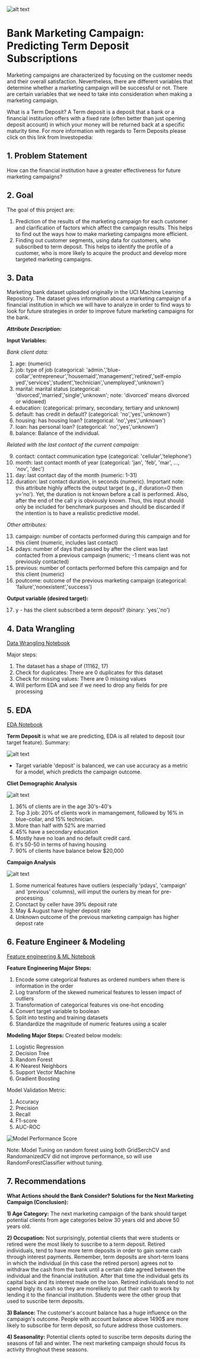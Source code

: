 ![alt text](https://github.com/tw1107/Springboard-Capstone-Bank-Marketing/blob/main/images/dataset-cover.jpg)

# Bank Marketing Campaign: Predicting Term Deposit Subscriptions
Marketing campaigns are characterized by focusing on the customer needs and their overall satisfaction. 
Nevertheless, there are different variables that determine whether a marketing campaign will be successful or not. 
There are certain variables that we need to take into consideration when making a marketing campaign.

What is a Term Deposit?
A Term deposit is a deposit that a bank or a financial institurion offers with a fixed rate (often better than just opening deposit account) in which your money will be returned back at a specific maturity time. For more information with regards to Term Deposits please click on this link from Investopedia:

## 1. Problem Statement
How can the financial institution have a greater effectiveness for future marketing campaigns?

## 2. Goal
The goal of this project are:
1. Prediction of the results of the marketing campaign for each customer and clarification of factors which affect the campaign results. This helps to find out the ways how to make marketing campaigns more efficient.
2. Finding out customer segments, using data for customers, who subscribed to term deposit. This helps to identify the profile of a customer, who is more likely to acquire the product and develop more targeted marketing campaigns.

## 3. Data
Marketing bank dataset uploaded originally in the UCI Machine Learning Repository. 
The dataset gives information about a marketing campaign of a financial institution in which we will have to analyze in order to find ways to look for future strategies in order to improve future marketing campaigns for the bank.

***Attribute Description:*** 

**Input Variables:**

*Bank client data:*
1. age: (numeric)
2. job: type of job (categorical: 'admin.','blue-collar','entrepreneur','housemaid','management','retired','self-emplo yed','services','student','technician','unemployed','unknown')
3. marital: marital status (categorical: 'divorced','married','single','unknown'; note: 'divorced' means divorced or widowed)
4. education: (categorical: primary, secondary, tertiary and unknown)
5. default: has credit in default? (categorical: 'no','yes','unknown')
6. housing: has housing loan? (categorical: 'no','yes','unknown')
7. loan: has personal loan? (categorical: 'no','yes','unknown')
8. balance: Balance of the individual.

*Related with the last contact of the current campaign:*

9. contact: contact communication type (categorical: 'cellular','telephone')
10. month: last contact month of year (categorical: 'jan', 'feb', 'mar', ..., 'nov', 'dec')
11. day: last contact day of the month (numeric: 1-31)
12. duration: last contact duration, in seconds (numeric). Important note: this attribute highly affects the output target (e.g., if duration=0 then y='no'). Yet, the duration is not known before a call is performed. Also, after the end of the call y is obviously known. Thus, this input should only be included for benchmark purposes and should be discarded if the intention is to have a realistic predictive model.

*Other attributes:*

13. campaign: number of contacts performed during this campaign and for this client (numeric, includes last contact)
14. pdays: number of days that passed by after the client was last contacted from a previous campaign (numeric; -1 means client was not previously
contacted)
15. previous: number of contacts performed before this campaign and for this client (numeric)
16. poutcome: outcome of the previous marketing campaign (categorical: 'failure','nonexistent','success')

**Output variable (desired target):**

17. y - has the client subscribed a term deposit? (binary: 'yes','no')

## 4. Data Wrangling
[Data Wrangling Notebook](https://github.com/tw1107/Springboard-Capstone-Bank-Marketing/blob/main/notebook/01_Data_Wrangling.ipynb)

Major steps:
1. The dataset has a shape of (11162, 17)
2. Check for duplicates:  There are 0 duplicates for this dataset
3. Check for missing values: There are 0 missing values
4. Will perform EDA and see if we need to drop any fields for pre processing

## 5. EDA
[EDA Notebook](https://github.com/tw1107/Springboard-Capstone-Bank-Marketing/blob/main/notebook/02_EDA.ipynb)

**Term Deposit** is what we are predicting, EDA is all related to deposit (our target feature). Summary: 

![alt text](https://github.com/tw1107/Springboard-Capstone-Bank-Marketing/blob/main/images/Screenshot%202023-03-19%20at%205.43.19%20PM.png)
- Target variable 'deposit' is balanced, we can use accuracy as a metric for a model, which predicts the campaign outcome.

**Cliet Demographic Analysis** 

![alt text](https://github.com/tw1107/Springboard-Capstone-Bank-Marketing/blob/main/images/Demographic.png)
1. 36% of clients are in the age 30's-40's
2. Top 3 job: 20% of clients work in mamangement, followed by 16% in blue-collar, and 15% technician.
3. More than half with 52% are married
4. 45% have a secondary education
5. Mostly have no loan and no default credit card.
6. It's 50-50 in terms of having housing
7. 90% of clients have balance below $20,000

**Campaign Analysis** 

![alt text](https://github.com/tw1107/Springboard-Capstone-Bank-Marketing/blob/main/images/Screenshot%202023-03-19%20at%205.46.20%20PM.png)
1. Some numerical features have outliers (especially 'pdays', 'campaign' and 'previous' columns), will imput the ourlers by mean for pre-processing.
2. Conctact by celler have 39% deposit rate
3. May & August have higher deposit rate
4. Unknown outcome of the previous marketing campaign has higher depost rate

## 6. Feature Engineer & Modeling
[Feature engineering & ML Notebook](https://github.com/tw1107/Springboard-Capstone-Bank-Marketing/blob/main/notebook/03_Pre_Processing_Modeling.ipynb)

**Feature Engineering Major Steps:**
1. Encode some categorical features as ordered numbers when there is information in the order
2. Log transform of the skewed numerical features to lessen impact of outliers
3. Transformation of categorical features vis one-hot encoding
4. Convert target variable to boolean
5. Split into testing and training datasets
6. Standardize the magnitude of numeric features using a scaler

**Modeling Major Steps:** 
Created below models:
1. Logistic Regression
2. Decision Tree
3. Random Forest
4. K-Nearest Neighbors
5. Support Vector Machine
6. Gradient Boosting

Model Validation Metric:
1. Accuracy
2. Precision
3. Recall
4. F1-score
5. AUC-ROC

![Model Performance Score](https://github.com/tw1107/Springboard-Capstone-Bank-Marketing/blob/main/images/model_performance.png)

Note: Model Tuning on random forest using both GridSerchCV and RandomanizedCV did not improve performance, so will use RandomForestClassifier without tuning. 


## 7. Recommendations
**What Actions should the Bank Consider? Solutions for the Next Marketing Campaign (Conclusion):**

**1) Age Category:** The next marketing campaign of the bank should target potential clients from age categories below 30 years old and above 50 years old.

**2) Occupation:** Not surprisingly, potential clients that were students or retired were the most likely to suscribe to a term deposit. Retired individuals, tend to have more term deposits in order to gain some cash through interest payments. Remember, term deposits are short-term loans in which the individual (in this case the retired person) agrees not to withdraw the cash from the bank until a certain date agreed between the individual and the financial institution. After that time the individual gets its capital back and its interest made on the loan. Retired individuals tend to not spend bigly its cash so they are morelikely to put their cash to work by lending it to the financial institution. Students were the other group that used to suscribe term deposits.

**3) Balance:** The customer's account balance has a huge influence on the campaign's outcome. People with account balance above 1490$ are more likely to subscribe for term deposit, so future address those customers.

**4) Seasonality:** Potential clients opted to suscribe term deposits during the seasons of fall and winter. The next marketing campaign should focus its activity throghout these seasons.
